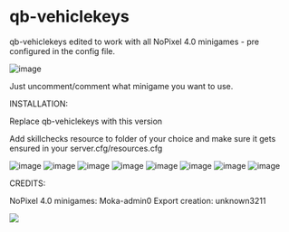 # qb-vehiclekeys
qb-vehiclekeys edited to work with all NoPixel 4.0 minigames - pre configured in the config file.

![image](https://imgur.com/HaYei1E.png)

Just uncomment/comment what minigame you want to use.

INSTALLATION:

Replace qb-vehiclekeys with this version

Add skillchecks resource to folder of your choice and make sure it gets ensured in your server.cfg/resources.cfg

![image](https://github.com/user-attachments/assets/dc212e16-8ff2-4933-9003-ec58c10c6c01)
![image](https://github.com/user-attachments/assets/934c8cbc-943a-4b9e-9752-9cf332cdf462)
![image](https://github.com/user-attachments/assets/ef41c51c-fecd-45eb-a350-fe735c598d52)
![image](https://github.com/user-attachments/assets/ea6f5642-d421-49c2-820e-1981fd30537e)
![image](https://github.com/user-attachments/assets/068cb37d-6d92-410c-8782-c55a8303d3d7)
![image](https://github.com/user-attachments/assets/b05bc5be-8db3-4ca3-8452-a06a26faff85)
![image](https://github.com/user-attachments/assets/f8660439-7ed7-4f67-8ac7-89ced1065659)
![image](https://github.com/user-attachments/assets/a8ba4a94-8d14-4ebe-98e6-a83316993f71)


CREDITS:

NoPixel 4.0 minigames: Moka-admin0
Export creation: unknown3211


![](https://komarev.com/ghpvc/?username=Official-X3R0)
